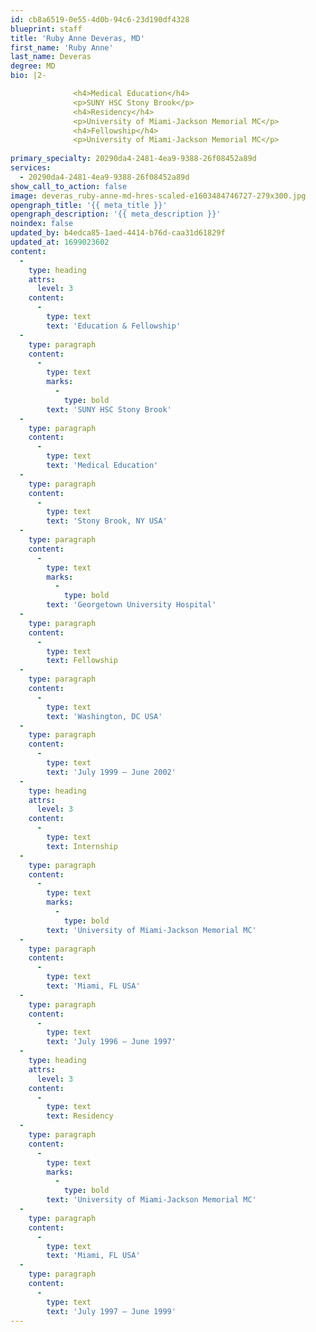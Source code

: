 ```yaml
---
id: cb8a6519-0e55-4d0b-94c6-23d190df4328
blueprint: staff
title: 'Ruby Anne Deveras, MD'
first_name: 'Ruby Anne'
last_name: Deveras
degree: MD
bio: |2-

              <h4>Medical Education</h4>
              <p>SUNY HSC Stony Brook</p>
              <h4>Residency</h4>
              <p>University of Miami-Jackson Memorial MC</p>
              <h4>Fellowship</h4>
              <p>University of Miami-Jackson Memorial MC</p>
          
primary_specialty: 20290da4-2481-4ea9-9388-26f08452a89d
services:
  - 20290da4-2481-4ea9-9388-26f08452a89d
show_call_to_action: false
image: deveras_ruby-anne-md-hres-scaled-e1603484746727-279x300.jpg
opengraph_title: '{{ meta_title }}'
opengraph_description: '{{ meta_description }}'
noindex: false
updated_by: b4edca85-1aed-4414-b76d-caa31d61829f
updated_at: 1699023602
content:
  -
    type: heading
    attrs:
      level: 3
    content:
      -
        type: text
        text: 'Education & Fellowship'
  -
    type: paragraph
    content:
      -
        type: text
        marks:
          -
            type: bold
        text: 'SUNY HSC Stony Brook'
  -
    type: paragraph
    content:
      -
        type: text
        text: 'Medical Education'
  -
    type: paragraph
    content:
      -
        type: text
        text: 'Stony Brook, NY USA'
  -
    type: paragraph
    content:
      -
        type: text
        marks:
          -
            type: bold
        text: 'Georgetown University Hospital'
  -
    type: paragraph
    content:
      -
        type: text
        text: Fellowship
  -
    type: paragraph
    content:
      -
        type: text
        text: 'Washington, DC USA'
  -
    type: paragraph
    content:
      -
        type: text
        text: 'July 1999 – June 2002'
  -
    type: heading
    attrs:
      level: 3
    content:
      -
        type: text
        text: Internship
  -
    type: paragraph
    content:
      -
        type: text
        marks:
          -
            type: bold
        text: 'University of Miami-Jackson Memorial MC'
  -
    type: paragraph
    content:
      -
        type: text
        text: 'Miami, FL USA'
  -
    type: paragraph
    content:
      -
        type: text
        text: 'July 1996 – June 1997'
  -
    type: heading
    attrs:
      level: 3
    content:
      -
        type: text
        text: Residency
  -
    type: paragraph
    content:
      -
        type: text
        marks:
          -
            type: bold
        text: 'University of Miami-Jackson Memorial MC'
  -
    type: paragraph
    content:
      -
        type: text
        text: 'Miami, FL USA'
  -
    type: paragraph
    content:
      -
        type: text
        text: 'July 1997 – June 1999'
---
```


